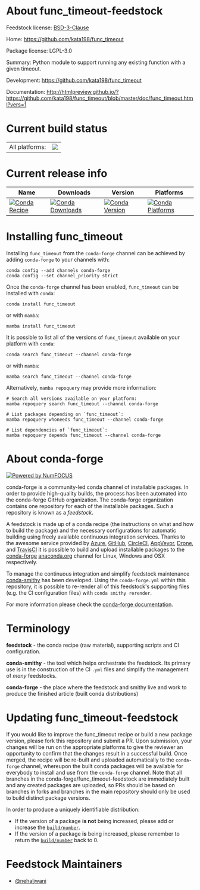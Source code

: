About func_timeout-feedstock
============================

Feedstock license: [BSD-3-Clause](https://github.com/conda-forge/func_timeout-feedstock/blob/main/LICENSE.txt)

Home: https://github.com/kata198/func_timeout

Package license: LGPL-3.0

Summary: Python module to support running any existing function with a given timeout.

Development: https://github.com/kata198/func_timeout

Documentation: http://htmlpreview.github.io/?https://github.com/kata198/func_timeout/blob/master/doc/func_timeout.html?vers=1

Current build status
====================


<table><tr><td>All platforms:</td>
    <td>
      <a href="https://dev.azure.com/conda-forge/feedstock-builds/_build/latest?definitionId=9120&branchName=main">
        <img src="https://dev.azure.com/conda-forge/feedstock-builds/_apis/build/status/func_timeout-feedstock?branchName=main">
      </a>
    </td>
  </tr>
</table>

Current release info
====================

| Name | Downloads | Version | Platforms |
| --- | --- | --- | --- |
| [![Conda Recipe](https://img.shields.io/badge/recipe-func_timeout-green.svg)](https://anaconda.org/conda-forge/func_timeout) | [![Conda Downloads](https://img.shields.io/conda/dn/conda-forge/func_timeout.svg)](https://anaconda.org/conda-forge/func_timeout) | [![Conda Version](https://img.shields.io/conda/vn/conda-forge/func_timeout.svg)](https://anaconda.org/conda-forge/func_timeout) | [![Conda Platforms](https://img.shields.io/conda/pn/conda-forge/func_timeout.svg)](https://anaconda.org/conda-forge/func_timeout) |

Installing func_timeout
=======================

Installing `func_timeout` from the `conda-forge` channel can be achieved by adding `conda-forge` to your channels with:

```
conda config --add channels conda-forge
conda config --set channel_priority strict
```

Once the `conda-forge` channel has been enabled, `func_timeout` can be installed with `conda`:

```
conda install func_timeout
```

or with `mamba`:

```
mamba install func_timeout
```

It is possible to list all of the versions of `func_timeout` available on your platform with `conda`:

```
conda search func_timeout --channel conda-forge
```

or with `mamba`:

```
mamba search func_timeout --channel conda-forge
```

Alternatively, `mamba repoquery` may provide more information:

```
# Search all versions available on your platform:
mamba repoquery search func_timeout --channel conda-forge

# List packages depending on `func_timeout`:
mamba repoquery whoneeds func_timeout --channel conda-forge

# List dependencies of `func_timeout`:
mamba repoquery depends func_timeout --channel conda-forge
```


About conda-forge
=================

[![Powered by
NumFOCUS](https://img.shields.io/badge/powered%20by-NumFOCUS-orange.svg?style=flat&colorA=E1523D&colorB=007D8A)](https://numfocus.org)

conda-forge is a community-led conda channel of installable packages.
In order to provide high-quality builds, the process has been automated into the
conda-forge GitHub organization. The conda-forge organization contains one repository
for each of the installable packages. Such a repository is known as a *feedstock*.

A feedstock is made up of a conda recipe (the instructions on what and how to build
the package) and the necessary configurations for automatic building using freely
available continuous integration services. Thanks to the awesome service provided by
[Azure](https://azure.microsoft.com/en-us/services/devops/), [GitHub](https://github.com/),
[CircleCI](https://circleci.com/), [AppVeyor](https://www.appveyor.com/),
[Drone](https://cloud.drone.io/welcome), and [TravisCI](https://travis-ci.com/)
it is possible to build and upload installable packages to the
[conda-forge](https://anaconda.org/conda-forge) [anaconda.org](https://anaconda.org/)
channel for Linux, Windows and OSX respectively.

To manage the continuous integration and simplify feedstock maintenance
[conda-smithy](https://github.com/conda-forge/conda-smithy) has been developed.
Using the ``conda-forge.yml`` within this repository, it is possible to re-render all of
this feedstock's supporting files (e.g. the CI configuration files) with ``conda smithy rerender``.

For more information please check the [conda-forge documentation](https://conda-forge.org/docs/).

Terminology
===========

**feedstock** - the conda recipe (raw material), supporting scripts and CI configuration.

**conda-smithy** - the tool which helps orchestrate the feedstock.
                   Its primary use is in the construction of the CI ``.yml`` files
                   and simplify the management of *many* feedstocks.

**conda-forge** - the place where the feedstock and smithy live and work to
                  produce the finished article (built conda distributions)


Updating func_timeout-feedstock
===============================

If you would like to improve the func_timeout recipe or build a new
package version, please fork this repository and submit a PR. Upon submission,
your changes will be run on the appropriate platforms to give the reviewer an
opportunity to confirm that the changes result in a successful build. Once
merged, the recipe will be re-built and uploaded automatically to the
`conda-forge` channel, whereupon the built conda packages will be available for
everybody to install and use from the `conda-forge` channel.
Note that all branches in the conda-forge/func_timeout-feedstock are
immediately built and any created packages are uploaded, so PRs should be based
on branches in forks and branches in the main repository should only be used to
build distinct package versions.

In order to produce a uniquely identifiable distribution:
 * If the version of a package **is not** being increased, please add or increase
   the [``build/number``](https://docs.conda.io/projects/conda-build/en/latest/resources/define-metadata.html#build-number-and-string).
 * If the version of a package **is** being increased, please remember to return
   the [``build/number``](https://docs.conda.io/projects/conda-build/en/latest/resources/define-metadata.html#build-number-and-string)
   back to 0.

Feedstock Maintainers
=====================

* [@nehaljwani](https://github.com/nehaljwani/)

